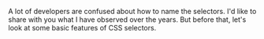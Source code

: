 A lot of developers are confused about how to name the selectors. I'd like to share with you what I have observed over the years. But before that, let's look at some basic features of CSS selectors.
